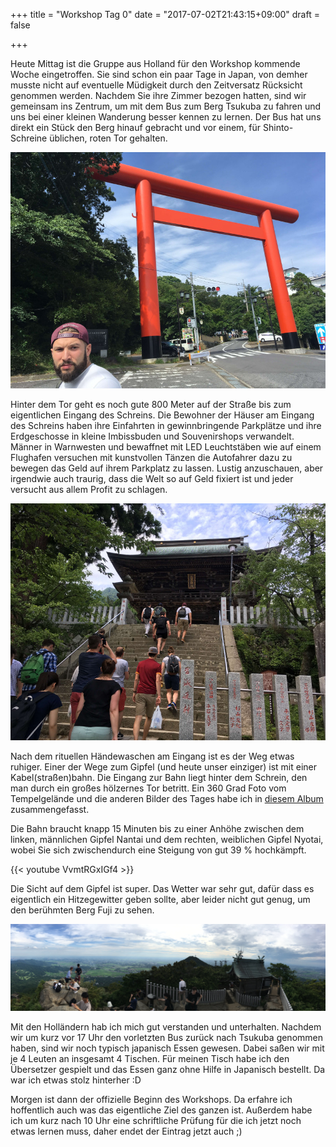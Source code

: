 +++
title = "Workshop Tag 0"
date = "2017-07-02T21:43:15+09:00"
draft = false

+++

Heute Mittag ist die Gruppe aus Holland für den Workshop kommende Woche
eingetroffen. Sie sind schon ein paar Tage in Japan, von demher musste nicht auf
eventuelle Müdigkeit durch den Zeitversatz Rücksicht genommen werden. Nachdem
Sie ihre Zimmer bezogen hatten, sind wir gemeinsam ins Zentrum, um mit dem Bus
zum Berg Tsukuba zu fahren und uns bei einer kleinen Wanderung besser kennen zu
lernen. Der Bus hat uns direkt ein Stück den Berg hinauf gebracht und vor einem,
für Shinto-Schreine üblichen, roten Tor gehalten.

![Rotes Shinto Tor](/img/2017_07_02/redgate.jpg)

Hinter dem Tor geht es noch gute 800 Meter auf der Straße bis zum eigentlichen
Eingang des Schreins. Die Bewohner der Häuser am Eingang des Schreins haben ihre
Einfahrten in gewinnbringende Parkplätze und ihre Erdgeschosse in kleine
Imbissbuden und Souvenirshops verwandelt. Männer in Warnwesten und bewaffnet mit
LED Leuchtstäben wie auf einem Flughafen versuchen mit kunstvollen Tänzen die
Autofahrer dazu zu bewegen das Geld auf ihrem Parkplatz zu lassen. Lustig
anzuschauen, aber irgendwie auch traurig, dass die Welt so auf Geld fixiert ist
und jeder versucht aus allem Profit zu schlagen.

![Eingang zum Schrein](/img/2017_07_02/entrance.jpg)

Nach dem rituellen Händewaschen am Eingang ist es der Weg etwas ruhiger. Einer
der Wege zum Gipfel (und heute unser einziger) ist mit einer Kabel(straßen)bahn.
Die Eingang zur Bahn liegt hinter dem Schrein, den man durch ein großes
hölzernes Tor betritt. Ein 360 Grad Foto vom Tempelgelände und die anderen
Bilder des Tages habe ich in [diesem Album] zusammengefasst.

Die Bahn braucht knapp 15 Minuten bis zu einer Anhöhe zwischen dem linken,
männlichen Gipfel Nantai und dem rechten, weiblichen Gipfel Nyotai, wobei Sie
sich zwischendurch eine Steigung von gut 39 % hochkämpft.

{{< youtube VvmtRGxIGf4 >}}

Die Sicht auf dem Gipfel ist super. Das Wetter war sehr gut, dafür dass es
eigentlich ein Hitzegewitter geben sollte, aber leider nicht gut genug, um den
berühmten Berg Fuji zu sehen.

![Aussicht](/img/2017_07_02/view.jpg)

Mit den Holländern hab ich mich gut verstanden und unterhalten. Nachdem wir um
kurz vor 17 Uhr den vorletzten Bus zurück nach Tsukuba genommen haben, sind wir
noch typisch japanisch Essen gewesen. Dabei saßen wir mit je 4 Leuten an
insgesamt 4 Tischen. Für meinen Tisch habe ich den Übersetzer gespielt und das
Essen ganz ohne Hilfe in Japanisch bestellt. Da war ich etwas stolz hinterher :D

Morgen ist dann der offizielle Beginn des Workshops. Da erfahre ich hoffentlich
auch was das eigentliche Ziel des ganzen ist. Außerdem habe ich um kurz nach 10
Uhr eine schriftliche Prüfung für die ich jetzt noch etwas lernen muss, daher
endet der Eintrag jetzt auch ;)

<!-- Links: -->
[diesem Album]: https://www.flickr.com/photos/felixdollack/albums/72157683397976611
